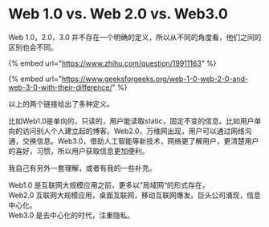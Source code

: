 # Web 1.0 vs. Web 2.0 vs. Web3.0

Web 1.0，2.0，3.0 并不存在一个明确的定义，所以从不同的角度看，他们之间的区别也会不同。

{% embed url="https://www.zhihu.com/question/19911163" %}

{% embed url="https://www.geeksforgeeks.org/web-1-0-web-2-0-and-web-3-0-with-their-difference/" %}

以上的两个链接给出了多种定义。

比如Web1.0是单向的，只读的，用户能读取static，固定不变的信息。比如用户单向的访问别人个人建立起的博客。Web2.0，万维网出现，用户可以通过网络沟通，交换信息。Web3.0，借助人工智能等新技术，网络更了解用户，更清楚用户的喜好，习惯，所以用户获取信息更加便利。

我自己有另外一套理解，或者有我的一些补充。

Web1.0 是互联网大规模应用之前，更多以”局域网“的形式存在，  
Web2.0 互联网大规模应用，桌面互联网，移动互联网爆发。巨头公司涌现，信息中心化。  
Web3.0 是去中心化的时代，注重隐私。


